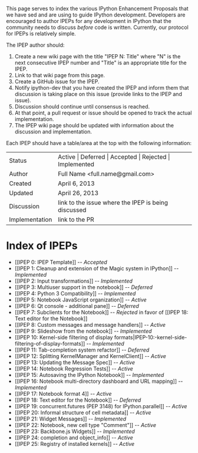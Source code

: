 This page serves to index the various IPython Enhancement Proposals that we have sed and are using to guide IPython development.  Developers are encouraged to author IPEPs for any development in IPython that the community needs to discuss *before* code is written.  Currently, our protocol for IPEPs is relatively simple.  

The IPEP author should:

1. Create a new wiki page with the title "IPEP N: Title" where "N" is the next consecutive IPEP number and "Title" is an appropriate title for the IPEP.
2. Link to that wiki page from this page.
3. Create a GitHub issue for the IPEP.
3. Notify ipython-dev that you have created the IPEP and inform them that discussion is taking place
   on this issue (provide links to the IPEP and issue).
5. Discussion should continue until consensus is reached.
6. At that point, a pull request or issue should be opened to track the actual implementation.
7. The IPEP wiki page should be updated with information about the discussion and implementation.

Each IPEP should have a table/area at the top with the following information:

<table>
<tr><td> Status </td><td> Active | Deferred | Accepted | Rejected | Implemented </td></tr>
<tr><td> Author </td><td> Full Name &lt;full.name@gmail.com&gt;</td></tr>
<tr><td> Created </td><td> April 6, 2013</td></tr>
<tr><td> Updated </td><td> April 26, 2013</td></tr>
<tr><td> Discussion </td><td> link to the issue where the IPEP is being discussed </td></tr>
<tr><td> Implementation </td><td> link to the PR </td></tr>
</table>

# Index of IPEPs
* [[IPEP 0: IPEP Template]] -- *Accepted*
* [[IPEP 1: Cleanup and extension of the Magic system in IPython]] -- *Implemented*
* [[IPEP 2: Input transformations]] -- *Implemented*
* [[IPEP 3: Multiuser support in the notebook]] -- *Deferred*
* [[IPEP 4: Python 3 Compatibility]] -- *Implemented*
* [[IPEP 5: Notebook JavaScript organization]] -- *Active*
* [[IPEP 6: Qt console - additional pane]] -- *Deferred*
* [[IPEP 7: Subclients for the Notebook]] -- *Rejected* in favor of [[IPEP 18: Text editor for the Notebook]]
* [[IPEP 8: Custom messages and message handlers]] -- *Active*
* [[IPEP 9: Slideshow from the notebook]] -- *Implemented*
* [[IPEP 10: Kernel-side filtering of display formats|IPEP-10:-kernel-side-filtering-of-display-formats]] -- *Implemented*
* [[IPEP 11: Tab-completion system refactor]] -- *Deferred*
* [[IPEP 12: Splitting KernelManager and KernelClient]] -- *Active*
* [[IPEP 13: Updating the Message Spec]] -- *Active*
* [[IPEP 14: Notebook Regression Tests]] -- *Active*
* [[IPEP 15: Autosaving the IPython Notebook]] -- *Implemented*
* [[IPEP 16: Notebook multi-directory dashboard and URL mapping]] -- *Implemented*
* [[IPEP 17: Notebook format 4]] -- *Active*
* [[IPEP 18: Text editor for the Notebook]] -- *Deferred*
* [[IPEP 19: concurrent.futures (PEP 3148) for IPython.parallel]] -- *Active*
* [[IPEP 20: Informal structure of cell metadata]] -- *Active*
* [[IPEP 21: Widget Messages]] -- *Implemented*
* [[IPEP 22: Notebook, new cell type "Comment"]] -- *Active*
* [[IPEP 23: Backbone.js Widgets]] -- *Implemented*
* [[IPEP 24: completion and object_info]] -- *Active*
* [[IPEP 25: Registry of installed kernels]] -- *Active*
